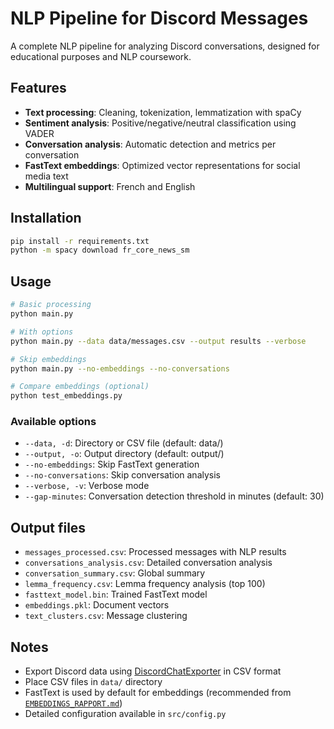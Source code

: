 # NLP Pipeline for Discord Messages

A complete NLP pipeline for analyzing Discord conversations, designed for educational purposes and NLP coursework.

## Features

- **Text processing**: Cleaning, tokenization, lemmatization with spaCy
- **Sentiment analysis**: Positive/negative/neutral classification using VADER
- **Conversation analysis**: Automatic detection and metrics per conversation
- **FastText embeddings**: Optimized vector representations for social media text
- **Multilingual support**: French and English

## Installation

```bash
pip install -r requirements.txt
python -m spacy download fr_core_news_sm
```

## Usage

```bash
# Basic processing
python main.py

# With options
python main.py --data data/messages.csv --output results --verbose

# Skip embeddings
python main.py --no-embeddings --no-conversations

# Compare embeddings (optional)
python test_embeddings.py
```

### Available options

- `--data, -d`: Directory or CSV file (default: data/)
- `--output, -o`: Output directory (default: output/)
- `--no-embeddings`: Skip FastText generation
- `--no-conversations`: Skip conversation analysis
- `--verbose, -v`: Verbose mode
- `--gap-minutes`: Conversation detection threshold in minutes (default: 30)

## Output files

- `messages_processed.csv`: Processed messages with NLP results
- `conversations_analysis.csv`: Detailed conversation analysis
- `conversation_summary.csv`: Global summary
- `lemma_frequency.csv`: Lemma frequency analysis (top 100)
- `fasttext_model.bin`: Trained FastText model
- `embeddings.pkl`: Document vectors
- `text_clusters.csv`: Message clustering

## Notes

- Export Discord data using [DiscordChatExporter](https://github.com/Tyrrrz/DiscordChatExporter) in CSV format
- Place CSV files in `data/` directory
- FastText is used by default for embeddings (recommended from [`EMBEDDINGS_RAPPORT.md`](./EMBEDDINGS_RAPPORT.md))
- Detailed configuration available in `src/config.py`
